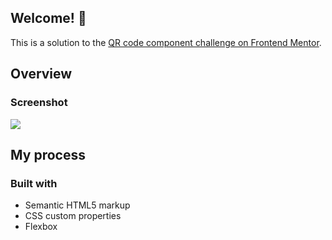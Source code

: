 ## Welcome! 👋

This is a solution to the [QR code component challenge on Frontend Mentor](https://www.frontendmentor.io/challenges/qr-code-component-iux_sIO_H).

## Overview

### Screenshot

![](./screenshot.jpg)

## My process

### Built with

- Semantic HTML5 markup
- CSS custom properties
- Flexbox
